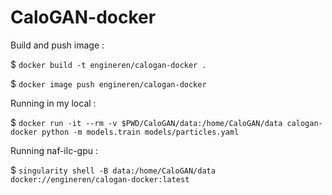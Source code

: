 # CaloGAN-docker

Build and push image :

$ `docker build -t engineren/calogan-docker .`

$ `docker image push engineren/calogan-docker`


Running in my local : 

$ `docker run -it --rm -v $PWD/CaloGAN/data:/home/CaloGAN/data calogan-docker python -m models.train models/particles.yaml`


Running naf-ilc-gpu :

$ `singularity shell -B data:/home/CaloGAN/data docker://engineren/calogan-docker:latest`
